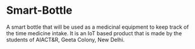 # Smart-Bottle
A smart bottle that will be used as a medicinal equipment to keep track of the time medicine intake. It is an IoT based product that is made by the students of AIACT&amp;R, Geeta Colony, New Delhi.
